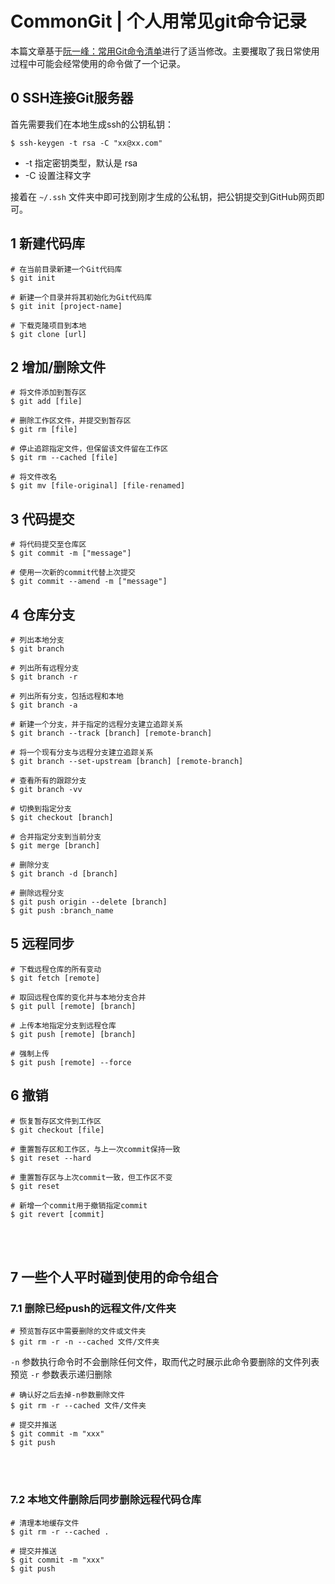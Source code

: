 # CommonGit | 个人用常见git命令记录


<!--more-->

本篇文章基于[阮一峰：常用Git命令清单](https://www.ruanyifeng.com/blog/2015/12/git-cheat-sheet.html)进行了适当修改。主要攫取了我日常使用过程中可能会经常使用的命令做了一个记录。

## 0 SSH连接Git服务器

首先需要我们在本地生成ssh的公钥私钥：

```
$ ssh-keygen -t rsa -C "xx@xx.com"
```

- -t 指定密钥类型，默认是 rsa
- -C 设置注释文字

接着在 `~/.ssh` 文件夹中即可找到刚才生成的公私钥，把公钥提交到GitHub网页即可。

## 1 新建代码库

```
# 在当前目录新建一个Git代码库
$ git init

# 新建一个目录并将其初始化为Git代码库
$ git init [project-name]

# 下载克隆项目到本地
$ git clone [url]
```

## 2 增加/删除文件

```
# 将文件添加到暂存区
$ git add [file]

# 删除工作区文件，并提交到暂存区
$ git rm [file]

# 停止追踪指定文件，但保留该文件留在工作区
$ git rm --cached [file]

# 将文件改名
$ git mv [file-original] [file-renamed]
```

## 3 代码提交

```
# 将代码提交至仓库区
$ git commit -m ["message"]

# 使用一次新的commit代替上次提交
$ git commit --amend -m ["message"]
```

## 4 仓库分支

```
# 列出本地分支
$ git branch

# 列出所有远程分支
$ git branch -r

# 列出所有分支，包括远程和本地
$ git branch -a

# 新建一个分支，并于指定的远程分支建立追踪关系
$ git branch --track [branch] [remote-branch]

# 将一个现有分支与远程分支建立追踪关系
$ git branch --set-upstream [branch] [remote-branch]

# 查看所有的跟踪分支
$ git branch -vv

# 切换到指定分支
$ git checkout [branch]

# 合并指定分支到当前分支
$ git merge [branch]

# 删除分支
$ git branch -d [branch]

# 删除远程分支
$ git push origin --delete [branch]
$ git push :branch_name
```

## 5 远程同步

```
# 下载远程仓库的所有变动
$ git fetch [remote]

# 取回远程仓库的变化并与本地分支合并
$ git pull [remote] [branch]

# 上传本地指定分支到远程仓库
$ git push [remote] [branch]

# 强制上传
$ git push [remote] --force
```

## 6 撤销

```
# 恢复暂存区文件到工作区
$ git checkout [file]

# 重置暂存区和工作区，与上一次commit保持一致
$ git reset --hard

# 重置暂存区与上次commit一致，但工作区不变
$ git reset

# 新增一个commit用于撤销指定commit
$ git revert [commit]
```

<br></br>

## 7 一些个人平时碰到使用的命令组合


### 7.1 删除已经push的远程文件/文件夹

```
# 预览暂存区中需要删除的文件或文件夹
$ git rm -r -n --cached 文件/文件夹
```
`-n` 参数执行命令时不会删除任何文件，取而代之时展示此命令要删除的文件列表预览
`-r` 参数表示递归删除

```
# 确认好之后去掉-n参数删除文件
$ git rm -r --cached 文件/文件夹

# 提交并推送
$ git commit -m "xxx"
$ git push
```

<br></br>

### 7.2 本地文件删除后同步删除远程代码仓库
```
# 清理本地缓存文件
$ git rm -r --cached .

# 提交并推送
$ git commit -m "xxx"
$ git push
```
